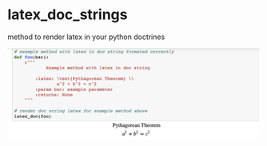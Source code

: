# latex_doc_strings
method to render latex in your python doctrines

![example](Example_output_jupyter_notebook.png)

